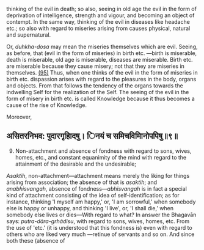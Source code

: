 thinking of the evil in death; so also, seeing in old age the evil in the form of deprivation of intelligence, strength and vigour, and becoming an object of contempt. In the same way, thinking of the evil in diseases like headache etc.; so also with regard to miseries arising from causes physical, natural and supernatural.

Or, *duhkha-dosa* may mean the miseries themselves which are evil. Seeing, as before, that (evil in the form of miseries) in birth etc. —birth is miserable, death is miserable, old age is miserable, diseases are miserable. Birth etc. are miserable because they cause misery; not that they are miseries in themselves. [\(95\)](#page--1-0) Thus, when one thinks of the evil in the form of miseries in birth etc. dispassion arises with regard to the pleasures in the body, organs and objects. From that follows the tendency of the organs towards the indwelling Self for the realization of the Self. The seeing of the evil in the form of misery in birth etc. is called Knowledge because it thus becomes a cause of the rise of Knowledge.

Moreover,

## असितरनिभव: पुदारगृहािदषु। िनयं च समिचविमािनोपपिषु॥९॥

9. Non-attachment and absence of fondness with regard to sons, wives, homes, etc., and constant equanimity of the mind with regard to the attainment of the desirable and the undesirable;

*Asaktih*, non-attachment—attachment means merely the liking for things arising from association; the absence of that is *asaktih*; and *anabhisvangah*, absence of fondness—*abhisvangah* is in fact a special kind of attachment consisting of the idea of self-identification; as for instance, thinking 'I myself am happy,' or, 'I am sorrowful,' when somebody else is happy or unhappy, and thinking 'I live', or, 'I shall die,' when somebody else lives or dies—With regard to what? In answer the Bhagavān says: *putra-dāra-grhādisu*, with regard to sons, wives, homes, etc. From the use of 'etc.' (it is understood that this fondness is) even with regard to others who are liked very much —retinue of servants and so on. And since both these (absence of